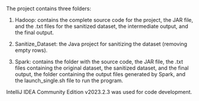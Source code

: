 The project contains three folders:

1. Hadoop: contains the complete source code for the project, the JAR file, and the .txt files for the sanitized dataset, the intermediate output, and the final output.

2. Sanitize_Dataset: the Java project for sanitizing the dataset (removing empty rows).

3. Spark: contains the folder with the source code, the JAR file, the .txt files containing the original dataset, the sanitized dataset, and the final output, the folder containing the output files generated by Spark, and the launch_single.sh file to run the program.


IntelliJ IDEA Community Edition v2023.2.3 was used for code development.